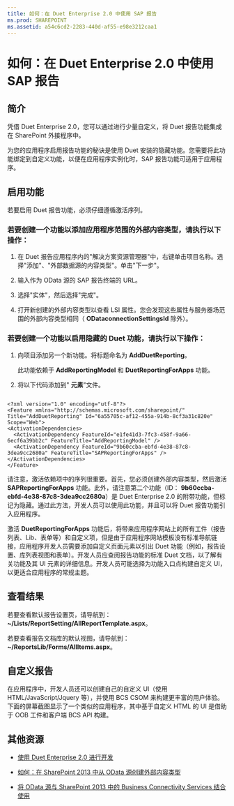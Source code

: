 ```yaml
---
title: 如何：在 Duet Enterprise 2.0 中使用 SAP 报告
ms.prod: SHAREPOINT
ms.assetid: a54c6cd2-2283-440d-af55-e98e3212caa1
---
```



# 如何：在 Duet Enterprise 2.0 中使用 SAP 报告

## 简介
<a name="bkmk_Introduction"> </a>

凭借 Duet Enterprise 2.0，您可以通过进行少量自定义，将 Duet 报告功能集成在 SharePoint 外接程序中。
  
    
    
为您的应用程序启用报告功能的秘诀是使用 Duet 安装的隐藏功能。您需要将此功能绑定到自定义功能，以便在应用程序实例化时，SAP 报告功能可适用于应用程序。
  
    
    

## 启用功能
<a name="bkmk_EnablingTheFeatures"> </a>

若要启用 Duet 报告功能，必须仔细遵循激活序列。
  
    
    

### 若要创建一个功能以添加应用程序范围的外部内容类型，请执行以下操作：


1. 在 Duet 报告应用程序内的"解决方案资源管理器"中，右键单击项目名称。选择"添加"、"外部数据源的内容类型"。单击"下一步"。
    
  
2. 输入作为 OData 源的 SAP 报告终端的 URL。
    
  
3. 选择"实体"，然后选择"完成"。
    
  
4. 打开新创建的外部内容类型以查看 LSI 属性。您会发现这些属性与服务器场范围的外部内容类型相同（ **ODataconnectionSettingsId** 除外）。
    
  

### 若要创建一个功能以启用隐藏的 Duet 功能，请执行以下操作：


1. 向项目添加另一个新功能。将标题命名为 **AddDuetReporting**。
    
    此功能依赖于 **AddReportingModel** 和 **DuetReportingForApps** 功能。
    
  
2. 将以下代码添加到" **元素**"文件。
    
  ```
  
<?xml version="1.0" encoding="utf-8"?>
<Feature xmlns="http://schemas.microsoft.com/sharepoint/" Title="AddDuetReporting" Id="6a55705c-af12-455a-914b-8cf3a31c820e" Scope="Web">
  <ActivationDependencies>
    <ActivationDependency FeatureId="e1fe41d3-7fc3-458f-9a66-6ecf6a39bb2c" FeatureTitle="AddReportingModel" />
    <ActivationDependency FeatureId="9b60ccba-ebfd-4e38-87c8-3dea9cc2680a" FeatureTitle="SAPReportingForApps" />
  </ActivationDependencies>
</Feature>

  ```

请注意，激活依赖项中的序列很重要。首先，您必须创建外部内容类型，然后激活 **SAPReportingForApps** 功能。此外，请注意第二个功能（ID： **9b60ccba-ebfd-4e38-87c8-3dea9cc2680a**）是 Duet Enterprise 2.0 的附带功能，但标记为隐藏。通过此方法，开发人员可以使用此功能，并且可以将 Duet 报告功能引入应用程序。
  
    
    
激活 **DuetReportingForApps** 功能后，将带来应用程序网站上的所有工件（报告列表、Lib、表单等）和自定义项，但是由于应用程序网站模板没有标准导航链接，应用程序开发人员需要添加自定义页面元素以引出 Duet 功能（例如，报告设置、库列表视图和表单）。开发人员应查阅报告功能的标准 Duet 文档，以了解有关功能及其 UI 元素的详细信息。开发人员可能选择为功能入口点构建自定义 UI，以更适合应用程序的常规主题。
  
    
    

## 查看结果
<a name="bkmk_ViewingTheResults"> </a>

若要查看默认报告设置页，请导航到： **~/Lists/ReportSetting/AllReportTemplate.aspx**。
  
    
    
若要查看报告文档库的默认视图，请导航到： **~/ReportsLib/Forms/AllItems.aspx**。
  
    
    

## 自定义报告
<a name="bkmk_CustomizingTheReports"> </a>

在应用程序中，开发人员还可以创建自己的自定义 UI（使用 HTML/JavaScript/Jquery 等），并使用 BCS CSOM 来构建更丰富的用户体验。下面的屏幕截图显示了一个类似的应用程序，其中基于自定义 HTML 的 UI 是借助于 OOB 工件和客户端 BCS API 构建。
  
    
    

## 其他资源
<a name="bk_addresources"> </a>


-  [使用 Duet Enterprise 2.0 进行开发](developing-with-duet-enterprise-2-0.md)
    
  
-  [如何：在 SharePoint 2013 中从 OData 源创建外部内容类型](how-to-create-an-external-content-type-from-an-odata-source-in-sharepoint-2013.md)
    
  
-  [将 OData 源与 SharePoint 2013 中的 Business Connectivity Services 结合使用](using-odata-sources-with-business-connectivity-services-in-sharepoint-2013.md)
    
  

